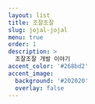 ```yaml
---
layout: list
title: 조잘조잘
slug: jojal-jojal
menu: true
order: 1
description: >
  조잘조잘 개발 이야기
accent_color: '#268bd2'
accent_image:
  background: '#202020'
  overlay: false
---
```

